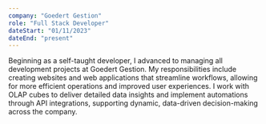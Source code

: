 ```yaml
---
company: "Goedert Gestion"
role: "Full Stack Developer"
dateStart: "01/11/2023"
dateEnd: "present"
---
```


Beginning as a self-taught developer, I advanced to managing all development projects at Goedert Gestion. My responsibilities include creating websites and web applications that streamline workflows, allowing for more efficient operations and improved user experiences. I work with OLAP cubes to deliver detailed data insights and implement automations through API integrations, supporting dynamic, data-driven decision-making across the company.
